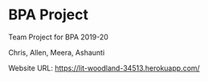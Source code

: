 # BPA Project 

Team Project for BPA 2019-20

Chris, Allen, Meera, Ashaunti

Website URL: https://lit-woodland-34513.herokuapp.com/

